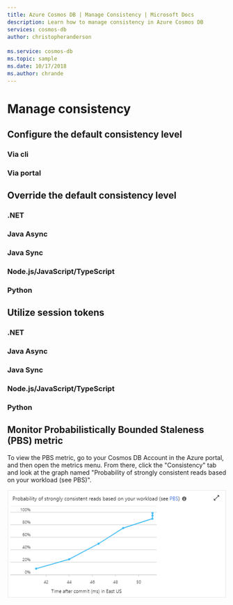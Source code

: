 ```yaml
---
title: Azure Cosmos DB | Manage Consistency | Microsoft Docs
description: Learn how to manage consistency in Azure Cosmos DB 
services: cosmos-db
author: christopheranderson

ms.service: cosmos-db
ms.topic: sample
ms.date: 10/17/2018
ms.author: chrande
---
```


# Manage consistency

## Configure the default consistency level

### Via cli

### Via portal

## Override the default consistency level

### <a id="override-default-consistency-dotnet">.NET</a>

### <a id="override-default-consistency-java-async">Java Async</a>

### <a id="override-default-consistency-">Java Sync</a>

### <a id="override-default-consistency-javascript">Node.js/JavaScript/TypeScript</a>

### <a id="override-default-consistency-python">Python</a>

## Utilize session tokens

### <a id="utilize-session-tokens-dotnet">.NET</a>

### <a id="utilize-session-tokens-java-async">Java Async</a>

### <a id="utilize-session-tokens-java-sync">Java Sync</a>

### <a id="utilize-session-tokens-javascript">Node.js/JavaScript/TypeScript</a>

### <a id="utilize-session-tokens-python">Python</a>

## Monitor Probabilistically Bounded Staleness (PBS) metric

To view the PBS metric, go to your Cosmos DB Account in the Azure portal, and then open the metrics menu. From there, click the "Consistency" tab and look at the graph named "Probability of strongly consistent reads based on your workload (see PBS)".

![Picture of the PBS graph in the Azure Portal](./media/how-to-manage-consistency/pbs-metric.png)
